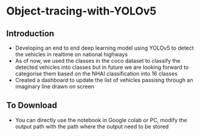 # Object-tracing-with-YOLOv5



## Introduction 
* Developing an end to end deep learning model using YOLOv5 to detect the vehicles in realtime on national highways 
* As of now, we used the classes in the coco dataset to classify the detected vehicles into classes but in future we are looking forward to categorise them based on the NHAI classification into 16 classes
* Created a dashboard to update the list of vehicles passisng through an imaginary line drawn on screen 

## To Download 
* You can directly use the notebook in Google colab or PC, modify the output path with the path where the output need to be stored


```

